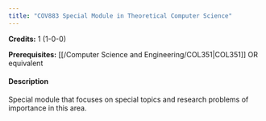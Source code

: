 ```yaml
---
title: "COV883 Special Module in Theoretical Computer Science"
---
```

**Credits:** 1 (1-0-0)

**Prerequisites:** [[/Computer Science and Engineering/COL351|COL351]] OR equivalent

#### Description
Special module that focuses on special topics and research problems of importance in this area.